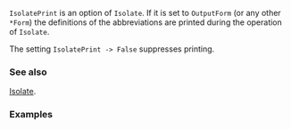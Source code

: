`IsolatePrint` is an option of `Isolate`. If it is set to `OutputForm` (or any other `*Form`) the definitions of the abbreviations are printed during the operation of `Isolate`.

The setting `IsolatePrint -> False` suppresses printing.

### See also

[Isolate](Isolate).

### Examples